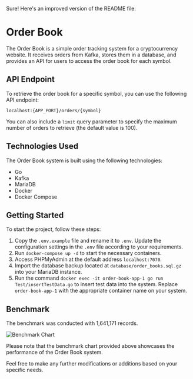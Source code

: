 Sure! Here's an improved version of the README file:

# Order Book
The Order Book is a simple order tracking system for a cryptocurrency website. It receives orders from Kafka, stores them in a database, and provides an API for users to access the order book for each symbol.

## API Endpoint
To retrieve the order book for a specific symbol, you can use the following API endpoint:

`localhost:{APP_PORT}/orders/{symbol}`

You can also include a `limit` query parameter to specify the maximum number of orders to retrieve (the default value is 100).

## Technologies Used
The Order Book system is built using the following technologies:

- Go
- Kafka
- MariaDB
- Docker
- Docker Compose

## Getting Started
To start the project, follow these steps:

1. Copy the `.env.example` file and rename it to `.env`. Update the configuration settings in the `.env` file according to your requirements.
2. Run `docker-compose up -d` to start the necessary containers.
3. Access PHPMyAdmin at the default address `localhost:7070`. 
4. Import the database backup located at `database/order_books.sql.gz` into your MariaDB instance.
5. Run the command `docker exec -it order-book-app-1 go run Test/insertTestData.go` to insert test data into the system. Replace `order-book-app-1` with the appropriate container name on your system.

## Benchmark
The benchmark was conducted with 1,641,171 records.

![Benchmark Chart](https://imgtr.ee/images/2023/06/21/ZiEuQ.png)

Please note that the benchmark chart provided above showcases the performance of the Order Book system.

Feel free to make any further modifications or additions based on your specific needs.